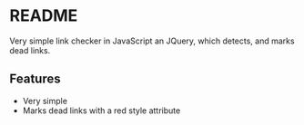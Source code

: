 # README

Very simple link checker in JavaScript an JQuery, which detects, and marks dead links.

## Features

* Very simple
* Marks dead links with a red style attribute
